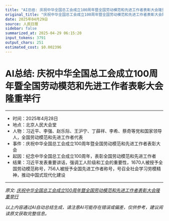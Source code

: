 ```yaml
---
title: "AI总结: 庆祝中华全国总工会成立100周年暨全国劳动模范和先进工作者表彰大会隆重举行"
original_title: "庆祝中华全国总工会成立100周年暨全国劳动模范和先进工作者表彰大会隆重举行"
date: 2025年04月29日
source: 人民日报
sidebar: false
summarized_at: 2025-04-29 06:15:20
input_tokens: 3791
output_chars: 251
estimated_cost: $0.002396
---
```


# AI总结: 庆祝中华全国总工会成立100周年暨全国劳动模范和先进工作者表彰大会隆重举行

---
- 时间：2025年4月28日
- 地点：北京人民大会堂
- 人物：习近平、李强、赵乐际、王沪宁、丁薛祥、李希、蔡奇等党和国家领导人，全国劳动模范和先进工作者代表
- 事件：庆祝中华全国总工会成立100周年暨全国劳动模范和先进工作者表彰大会
- 起因：纪念中华全国总工会成立100周年，表彰全国劳动模范和先进工作者
- 结果：习近平发表重要讲话，强调工人阶级和工会的重要性，1670人被授予全国劳动模范称号，756人被授予全国先进工作者称号，号召全社会学习劳模精神，推动中国式现代化建设
---

*原文: [庆祝中华全国总工会成立100周年暨全国劳动模范和先进工作者表彰大会隆重举行](http://paper.people.com.cn/rmrb/pc/content/202504/29/content_30070522.html)*

*以上内容通过AI自动总结生成，请注意AI可能存在错误或偏差，仅供参考，建议阅读原文获取完整信息。*